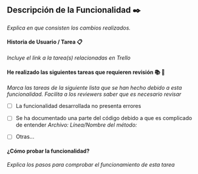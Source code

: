 
## Descripción de la Funcionalidad :black_nib:

  

_Explica en que consisten los cambios realizados._

  


#### Historia de Usuario / Tarea :clipboard:

  

_Incluye el link a la tarea(s) relacionadas en Trello_

  

#### He realizado las siguientes tareas que requieren revisión :books: :mag_right:

  _Marca las tareas de la siguiente lista que se han hecho debido a esta funcionalidad. Facilita a los reviewers saber que es necesario revisar_

- [ ] La funcionalidad desarrollada no presenta errores

- [ ] Se ha documentado una parte del código debido a que es complicado de entender
*Archivo:
Línea/Nombre del método:*

- [ ] Otras...


#### ¿Cómo probar la funcionalidad?

_Explica los pasos para comprobar el funcionamiento de esta tarea_